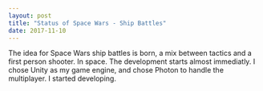 ```yaml
---
layout: post
title: "Status of Space Wars - Ship Battles"
date: 2017-11-10
---
```


The idea for Space Wars ship battles is born, a mix between tactics and a first person shooter. In space. The development starts almost immediatly. I chose Unity as my game engine, and chose Photon to handle the multiplayer. I started developing.
